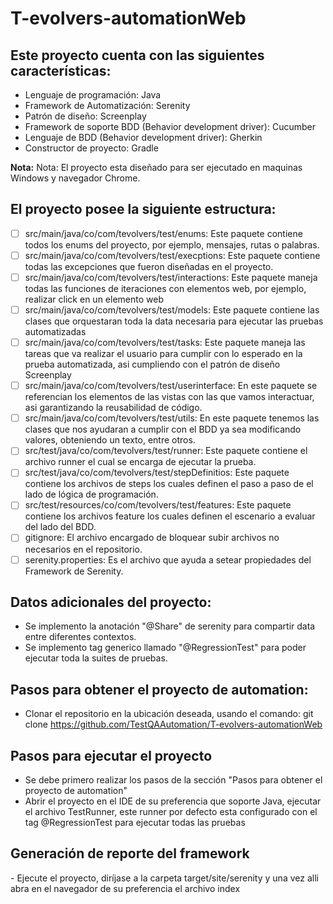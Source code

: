 # T-evolvers-automationWeb

<h2>Este proyecto cuenta con las siguientes características:</h2>

- Lenguaje de programación: Java
- Framework de Automatización: Serenity
- Patrón de diseño: Screenplay
- Framework de soporte BDD (Behavior development driver): Cucumber
- Lenguaje de BDD (Behavior development driver): Gherkin
- Constructor de proyecto: Gradle

**Nota:** Nota: El proyecto esta diseñado para ser ejecutado en maquinas Windows y navegador Chrome.

<h2>El proyecto posee la siguiente estructura:</h2>

- [ ] src/main/java/co/com/tevolvers/test/enums: Este paquete contiene todos los enums del proyecto, por ejemplo, mensajes, rutas o palabras.
- [ ] src/main/java/co/com/tevolvers/test/execptions: Este paquete contiene todas las excepciones que fueron diseñadas en el proyecto.
- [ ] src/main/java/co/com/tevolvers/test/interactions: Este paquete maneja todas las funciones de iteraciones con elementos web, por ejemplo, realizar click en un elemento web
- [ ] src/main/java/co/com/tevolvers/test/models: Este paquete contiene las clases que orquestaran toda la data necesaria para ejecutar las pruebas automatizadas
- [ ] src/main/java/co/com/tevolvers/test/tasks: Este paquete maneja las tareas que va realizar el usuario para cumplir con lo esperado en la prueba automatizada, asi cumpliendo con el patrón de diseño Screenplay
- [ ] src/main/java/co/com/tevolvers/test/userinterface: En este paquete se referencian los elementos de las vistas con las que vamos interactuar, asi garantizando la reusabilidad de código.
- [ ] src/main/java/co/com/tevolvers/test/utils: En este paquete tenemos las clases que nos ayudaran a cumplir con el BDD ya sea modificando valores, obteniendo un texto, entre otros.
- [ ] src/test/java/co/com/tevolvers/test/runner: Este paquete contiene el archivo runner el cual se encarga de ejecutar la prueba.
- [ ] src/test/java/co/com/tevolvers/test/stepDefinitios: Este paquete contiene los archivos de steps los cuales definen el paso a paso de el lado de lógica de programación.
- [ ] src/test/resources/co/com/tevolvers/test/features: Este paquete contiene los archivos feature los cuales definen el escenario a evaluar del lado del BDD.
- [ ] gitignore: El archivo encargado de bloquear subir archivos no necesarios en el repositorio.
- [ ] serenity.properties: Es el archivo que ayuda a setear propiedades del Framework de Serenity.

<h2>Datos adicionales del proyecto:</h2>

- Se implemento la anotación "@Share" de serenity para compartir data entre diferentes contextos.
- Se implemento tag generico llamado "@RegressionTest" para poder ejecutar toda la suites de pruebas.

<h2>Pasos para obtener el proyecto de automation:</h2>

- Clonar el repositorio en la ubicación deseada, usando el comando: git clone https://github.com/TestQAAutomation/T-evolvers-automationWeb

<h2>Pasos para ejecutar el proyecto</h2>

- Se debe primero realizar los pasos de la sección "Pasos para obtener el proyecto de automation"
- Abrir el proyecto en el IDE de su preferencia que soporte Java, ejecutar el archivo TestRunner, este runner por defecto esta configurado con el tag @RegressionTest para ejecutar todas las pruebas

<h2>Generación de reporte del framework</h2>
- Ejecute el proyecto, diríjase a la carpeta target/site/serenity y una vez alli abra en el navegador de su preferencia el archivo index